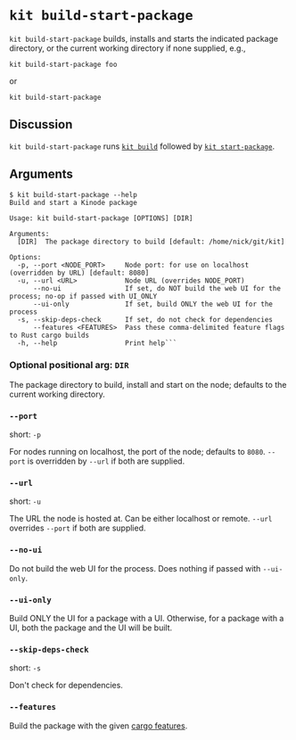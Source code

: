 # `kit build-start-package`

`kit build-start-package` builds, installs and starts the indicated package directory, or the current working directory if none supplied, e.g.,

```
kit build-start-package foo
```

or

```
kit build-start-package
```

## Discussion

`kit build-start-package` runs [`kit build`](./build.md) followed by [`kit start-package`](./start-package.md).

## Arguments

```
$ kit build-start-package --help
Build and start a Kinode package

Usage: kit build-start-package [OPTIONS] [DIR]

Arguments:
  [DIR]  The package directory to build [default: /home/nick/git/kit]

Options:
  -p, --port <NODE_PORT>     Node port: for use on localhost (overridden by URL) [default: 8080]
  -u, --url <URL>            Node URL (overrides NODE_PORT)
      --no-ui                If set, do NOT build the web UI for the process; no-op if passed with UI_ONLY
      --ui-only              If set, build ONLY the web UI for the process
  -s, --skip-deps-check      If set, do not check for dependencies
      --features <FEATURES>  Pass these comma-delimited feature flags to Rust cargo builds
  -h, --help                 Print help```
```

### Optional positional arg: `DIR`

The package directory to build, install and start on the node; defaults to the current working directory.

### `--port`

short: `-p`

For nodes running on localhost, the port of the node; defaults to `8080`.
`--port` is overridden by `--url` if both are supplied.

### `--url`

short: `-u`

The URL the node is hosted at.
Can be either localhost or remote.
`--url` overrides `--port` if both are supplied.

### `--no-ui`

Do not build the web UI for the process.
Does nothing if passed with `--ui-only`.

### `--ui-only`

Build ONLY the UI for a package with a UI.
Otherwise, for a package with a UI, both the package and the UI will be built.

### `--skip-deps-check`

short: `-s`

Don't check for dependencies.

### `--features`

Build the package with the given [cargo features](https://doc.rust-lang.org/cargo/reference/features.html).
